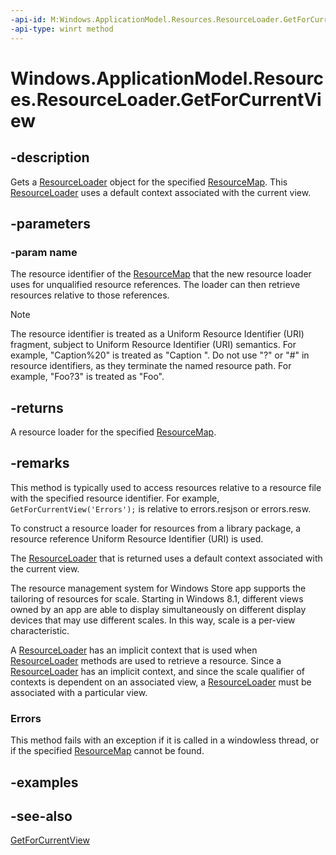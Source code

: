 ```yaml
---
-api-id: M:Windows.ApplicationModel.Resources.ResourceLoader.GetForCurrentView(System.String)
-api-type: winrt method
---
```


<!-- Method syntax
public Windows.ApplicationModel.Resources.ResourceLoader GetForCurrentView(System.String name)
-->

# Windows.ApplicationModel.Resources.ResourceLoader.GetForCurrentView

## -description
Gets a [ResourceLoader](resourceloader.md) object for the specified [ResourceMap](../windows.applicationmodel.resources.core/resourcemap.md). This [ResourceLoader](resourceloader.md) uses a default context associated with the current view.

## -parameters
### -param name
The resource identifier of the [ResourceMap](../windows.applicationmodel.resources.core/resourcemap.md) that the new resource loader uses for unqualified resource references. The loader can then retrieve resources relative to those references.

> [!NOTE]
> The resource identifier is treated as a Uniform Resource Identifier (URI) fragment, subject to Uniform Resource Identifier (URI) semantics. For example, "Caption%20" is treated as "Caption ". Do not use "?" or "#" in resource identifiers, as they terminate the named resource path. For example, "Foo?3" is treated as "Foo".

## -returns
A resource loader for the specified [ResourceMap](../windows.applicationmodel.resources.core/resourcemap.md).

## -remarks
This method is typically used to access resources relative to a resource file with the specified resource identifier. For example, `GetForCurrentView('Errors');` is relative to errors.resjson or errors.resw.

To construct a resource loader for resources from a library package, a resource reference Uniform Resource Identifier (URI) is used.

The [ResourceLoader](resourceloader.md) that is returned uses a default context associated with the current view.

The resource management system for Windows Store app supports the tailoring of resources for scale. Starting in Windows 8.1, different views owned by an app are able to display simultaneously on different display devices that may use different scales. In this way, scale is a per-view characteristic.

A [ResourceLoader](resourceloader.md) has an implicit context that is used when [ResourceLoader](resourceloader.md) methods are used to retrieve a resource. Since a [ResourceLoader](resourceloader.md) has an implicit context, and since the scale qualifier of contexts is dependent on an associated view, a [ResourceLoader](resourceloader.md) must be associated with a particular view.

### Errors

This method fails with an exception if it is called in a windowless thread, or if the specified [ResourceMap](../windows.applicationmodel.resources.core/resourcemap.md) cannot be found.

## -examples

## -see-also
[GetForCurrentView](resourceloader_getforcurrentview_1363600702.md)